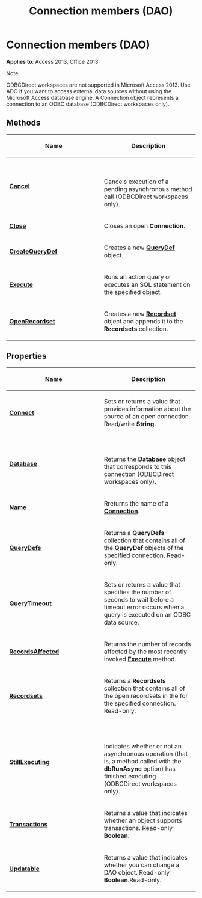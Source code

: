 ﻿---
title: Connection members (DAO)
TOCTitle: Connection Members
ms:assetid: 94fc60ee-b6f2-cf08-b008-ed51bf7e7f8c
ms:mtpsurl: https://msdn.microsoft.com/library/Ff197681(v=office.15)
ms:contentKeyID: 48546422
ms.date: 09/18/2015
mtps_version: v=office.15
---

# Connection members (DAO)

**Applies to**: Access 2013, Office 2013

> [!NOTE]
> ODBCDirect workspaces are not supported in Microsoft Access 2013. Use ADO if you want to access external data sources without using the Microsoft Access database engine. A Connection object represents a connection to an ODBC database (ODBCDirect workspaces only).
 

## Methods

<table>
<colgroup>
<col style="width: 50%" />
<col style="width: 50%" />
</colgroup>
<thead>
<tr class="header">
<th><p>Name</p></th>
<th><p>Description</p></th>
</tr>
</thead>
<tbody>
<tr class="odd">
<td><p><strong><a href="connection-cancel-method-dao.md">Cancel</a></strong></p></td>
<td><p></p>

<br/>


<p>Cancels execution of a pending asynchronous method call (ODBCDirect workspaces only).</p></td>
</tr>
<tr class="even">
<td><p><strong><a href="connection-close-method-dao.md">Close</a></strong></p></td>
<td><p>Closes an open <strong>Connection</strong>.</p></td>
</tr>
<tr class="odd">
<td><p><strong><a href="connection-createquerydef-method-dao.md">CreateQueryDef</a></strong></p></td>
<td><p>Creates a new <strong><a href="querydef-object-dao.md">QueryDef</a></strong> object.</p></td>
</tr>
<tr class="even">
<td><p><strong><a href="connection-execute-method-dao.md">Execute</a></strong></p></td>
<td><p>Runs an action query or executes an SQL statement on the specified object.</p></td>
</tr>
<tr class="odd">
<td><p><strong><a href="connection-openrecordset-method-dao.md">OpenRecordset</a></strong></p></td>
<td><p>Creates a new <strong><a href="recordset-object-dao.md">Recordset</a></strong> object and appends it to the <strong>Recordsets</strong> collection.</p></td>
</tr>
</tbody>
</table>


## Properties

<table>
<colgroup>
<col style="width: 50%" />
<col style="width: 50%" />
</colgroup>
<thead>
<tr class="header">
<th><p>Name</p></th>
<th><p>Description</p></th>
</tr>
</thead>
<tbody>
<tr class="odd">
<td><p><strong><a href="connection-connect-property-dao.md">Connect</a></strong></p></td>
<td><p>Sets or returns a value that provides information about the source of an open connection. Read/write <strong>String</strong>.</p></td>
</tr>
<tr class="even">
<td><p><strong><a href="connection-database-property-dao.md">Database</a></strong></p></td>
<td><p></p>

<br/>


<p>Returns the <strong><a href="database-object-dao.md">Database</a></strong> object that corresponds to this connection (ODBCDirect workspaces only).</p></td>
</tr>
<tr class="odd">
<td><p><strong><a href="connection-name-property-dao.md">Name</a></strong></p></td>
<td><p>Rreturns the name of a <strong><a href="connection-object-dao.md">Connection</a></strong>.</p></td>
</tr>
<tr class="even">
<td><p><strong><a href="connection-querydefs-property-dao.md">QueryDefs</a></strong></p></td>
<td><p>Returns a <strong>QueryDefs</strong> collection that contains all of the <strong>QueryDef</strong> objects of the specified connection. Read-only.</p></td>
</tr>
<tr class="odd">
<td><p><strong><a href="connection-querytimeout-property-dao.md">QueryTimeout</a></strong></p></td>
<td><p>Sets or returns a value that specifies the number of seconds to wait before a timeout error occurs when a query is executed on an ODBC data source.</p></td>
</tr>
<tr class="even">
<td><p><strong><a href="connection-recordsaffected-property-dao.md">RecordsAffected</a></strong></p></td>
<td><p>Returns the number of records affected by the most recently invoked <strong><a href="connection-execute-method-dao.md">Execute</a></strong> method.</p></td>
</tr>
<tr class="odd">
<td><p><strong><a href="connection-recordsets-property-dao.md">Recordsets</a></strong></p></td>
<td><p>Returns a <strong>Recordsets</strong> collection that contains all of the open recordsets in the for the specified connection. Read-only.</p></td>
</tr>
<tr class="even">
<td><p><strong><a href="connection-stillexecuting-property-dao.md">StillExecuting</a></strong></p></td>
<td><p></p>

<br/>


<p>Indicates whether or not an asynchronous operation (that is, a method called with the <strong>dbRunAsync</strong> option) has finished executing (ODBCDirect workspaces only).</p></td>
</tr>
<tr class="odd">
<td><p><strong><a href="connection-transactions-property-dao.md">Transactions</a></strong></p></td>
<td><p>Returns a value that indicates whether an object supports transactions. Read-only <strong>Boolean</strong>.</p></td>
</tr>
<tr class="even">
<td><p><strong><a href="connection-updatable-property-dao.md">Updatable</a></strong></p></td>
<td><p>Returns a value that indicates whether you can change a DAO object. Read-only <strong>Boolean</strong>.Read-only.</p></td>
</tr>
</tbody>
</table>

